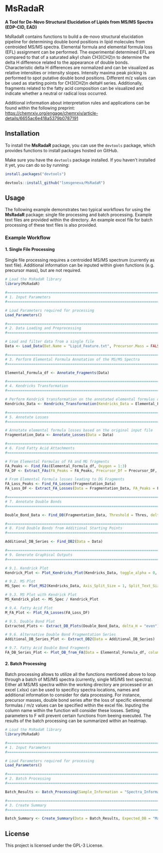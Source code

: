 # MsRadaR

**A Tool for De-Novo Structural Elucidation of Lipids from MS/MS Spectra (EDP-CID, EAD)**

MsRadaR contains functions to build a de-novo structural elucidation pipeline for determining double bond positions in lipid molecules from centroided MS/MS spectra. 
Elemental formula and elemental formula loss (EFL) assignment can be performed. The experimental determined EFL are compared to that of a saturated alkyl chain CH3(CH2)n
to determine the delta H difference related to the appearance of double bonds. Characteristic delta H differences are normalized and can be visualized as relative intensities
or intensity slopes. Intensity maxima peak picking is performed to spot putative double bond positions. Different m/z values can be used as starting points for CH3(CH2)n deltaH series.
Additionally, fragments related to the fatty acid composition can be visualized and indicate whether a neutral or radical loss occurred.

Additional information about interpretation rules and applications can be found within the following preprint: https://chemrxiv.org/engage/chemrxiv/article-details/6655ac6e418a5379b0787191


## Installation

To install the **MsRadaR** package, you can use the `devtools` package, which provides functions to install packages hosted on GitHub.

Make sure you have the `devtools` package installed. If you haven't installed it yet, you can do so by running:

   ```r
   install.packages("devtools")

   devtools::install_github("lsmsgeneva/MsRadaR")
```
## Usage

The following example demonstrates two typical workflows for using the **MsRadaR** package: single file processing and batch processing.
Example text files are provided within the directory. An example excel file for batch processing of these text files is also provided.

### Example Workflow

#### 1. Single File Processing
Single file processing requires a centroided MS/MS spectrum (currently as text file).
Additional information can be inputed within given functions (e.g. precursor mass), but are not required.
```r
# Load the MsRadaR library
library(MsRadaR)

#===============================================================================
# 1. Input Parameters
#===============================================================================

# Load Parameters required for processing
Load_Parameters()

#===============================================================================
# 2. Data Loading and Preprocessing
#===============================================================================

# Load and filter data from a single file
Data <- Load_Data(Dat.Name = "Lipid_Feature.txt", Precursor.Mass = FALSE)

#===============================================================================
# 3. Perform Elemental Formula Annotation of the MS/MS Spectra
#===============================================================================

Elemental_Formula_df <- Annotate_Fragments(Data)

#===============================================================================
# 4. Kendricks Transformation
#===============================================================================

# Perform Kendrick transformation on the annotated elemental formulas data frame
Kendricks_Data <- Kendricks_Transformation(Kendricks_Data = Elemental_Formula_df)

#===============================================================================
# 5. Annotate Losses
#===============================================================================

# Annotate elemental formula losses based on the original input file
Fragmentation_Data <- Annotate_Losses(Data = Data)

#===============================================================================
# 6. Find Fatty Acid Attachments
#===============================================================================

# From Elemental Formulas of FA and MG fragments
FA_Peaks <- Find_FAs(Elemental_Formula_df, Oxygen = 1:3)
FA_DF <- Extract_FAs(FA_Peaks = FA_Peaks, Precursor_Df = Precursor_DF, Data = Elemental_Formula_df)

# From Elemental Formula losses leading to DG Fragments
FA_Loss_Peaks <- Find_FA_Losses(Fragmentation_Data)
FA_Loss_DF <- Extract_FA_Losses(Data = Fragmentation_Data, FA_Peaks = FA_Loss_Peaks, Precursor_Df = Precursor_DF)

#===============================================================================
# 7. Annotate Double Bonds
#===============================================================================

Double_Bond_Data <- Find_DB(Fragmentation_Data, Threshold = Thres, delta_H = 0:9)

#===============================================================================
# 8. Find Double Bonds from Additional Starting Points
#===============================================================================

Additional_DB_Series <- Find_DB2(Data = Data)

#===============================================================================
# 9. Generate Graphical Outputs
#===============================================================================

# 9.1. Kendrick Plot
Kendrick_Plot <- Plot_Kendricks_Plot(Kendricks_Data, toggle_alpha = 0, Rel.Thres = 1/10, Abs.Thres = Thres, plot_legend = FALSE, point_size = 1)

# 9.2. MS Plot
MS_Spec <- Plot_MS2(Kendricks_Data, Axis_Split_Size = 1, Split_Text_Size = 8, Label_Size = 8, Line_Size = 1)

# 9.3. MS Plot with Kendrick Plot
MS_Kendrick_plot <- MS_Spec / Kendrick_Plot

# 9.4. Fatty Acid Plot
M_FA_Plot <- Plot_FA_Losses(FA_Loss_DF)

# 9.5. Double Bond Plot
Extracted_Plots <- Extract_DB_Plots(Double_Bond_Data, delta_H = "even")

# 9.6. Alternative Double Bond Fragmentation Series
Additional_DB_Series_Plot <- Extract_DB2(Data = Additional_DB_Series)

# 9.7. Fatty Acid Double Bond Fragments
FA_DB_Series_Plot <- Plot_DB_from_FA(Data = Elemental_Formula_df, column = "R_L")

```

#### 2. Batch Processing
Batch processing allows to utilize all the functions mentioned above to loop through a batch of MS/MS spectra (currently, single MS/MS text spectra).
Either all MS/MS spectra within the working directory are processed or an excel (.xlsx) can be used to specificy spectra locations, names and additional 
information to consider for data processing. For instance, precursor masses, double bond series after the loss of specific elemental formulas / m/z values can be specified
within the excel file. Inputing the column name within the function will consider these losses. Setting parameters to F will prevent certain functions from beeing executed.
The results of the batch processing can be summarized within an heatmap.
```r
# Load the MsRadaR library
library(MsRadaR)

#===============================================================================
# 1. Input Parameters
#===============================================================================

# Load Parameters required for processing
Load_Parameters()

#===============================================================================
# 2. Batch Processing
#===============================================================================

Batch_Results <- Batch_Processing(Sample_Information = "Spectra_Informations.xlsx")

#===============================================================================
# 3. Create Summary
#===============================================================================

Batch_Summary <- Create_Summary(Data = Batch_Results, Expected_DB = "Max_DB_Col", Plot.Order = "Order")

```
## License
This project is licensed under the GPL-3 License.

